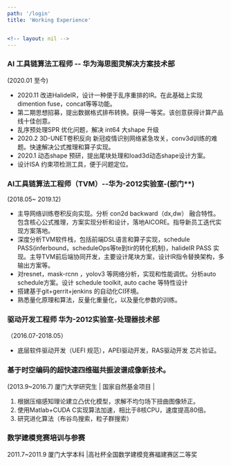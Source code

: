 ```yaml
---
path: '/login'
title: 'Working Experience'


<!-- layout: nil -->
---
```

### AI 工具链算法工程师  -- 华为海思图灵解决方案技术部
(2020.01 至今)

* 2020.11 改进HalideIR，设计一种便于乱序重排的IR。在此基础上实现dimention fuse，concat等等功能。
* 第二期思想招募，提出数据格式排布转换。获得一等奖。该创意获得计算产品线十佳创意。
* 乱序预处理SPR 优化问题，解决 int64 大shape 升级
* 2020.2 3D-UNET卷积反向 新冠疫情识别网络紧急攻关，conv3d训练的难题。快速解决公式推理和算子实现。
* 2020.1 动态shape 预研，提出尾块处理和load3d动态shape设计方案。
* 设计ISA 约束项检测工具，便于问题定位。

### AI工具链算法工程师（TVM）--华为-2012实验室-(部门\*\*)
(2018.05~ 2019.12)
* 主导网络训练卷积反向实现。分析 con2d backward（dx,dw） 融合特性。包含核心公式推理，方案实现分析和设计，落地AICORE。指导新员工迭代实现方案落地。
* 深度分析TVM软件栈，包括前端DSL语言和算子实现，schedule PASS(inferbound，scheduleOps等te到tir的转化机制)，halideIR PASS 实现。主导TVM前后端协同开发，主要设计尾块方案，设计IR指令替换架构，多输出方案等。
* 对resnet，mask-rcnn ，yolov3 等网络分析，实现和性能调优。分析auto schedule方案。设计 schedule toolkit, auto cache 等特性设计
* 搭建基于git+gerrit+jenkins 的自动化CI环境。
* 熟悉量化原理和算法，反量化重量化，以及量化参数的训练。

### 驱动开发工程师 华为-2012实验室-处理器技术部
（2016.07-2018.05）
* 底层软件驱动开发（UEFI 规范），APEI驱动开发，RAS驱动开发 芯片验证。

### 基于时空编码的超快速四维磁共振波谱成像新技术。
 (2013.9~2016.7) 厦门大学研究生 | 国家自然基金项目 | 
1. 根据压缩感知理论建立凸优化模型，求解不均匀场下扭曲图像矫正。
2. 使用Matlab+CUDA C实现算法加速，相比于8核CPU，速度提高80倍。
3. 研究进化算法（布谷鸟搜索，粒子群搜索） 

### 数学建模竞赛培训与参赛
 2011.7~2011.9 厦门大学本科 |高社杯全国数学建模竞赛福建赛区二等奖       
